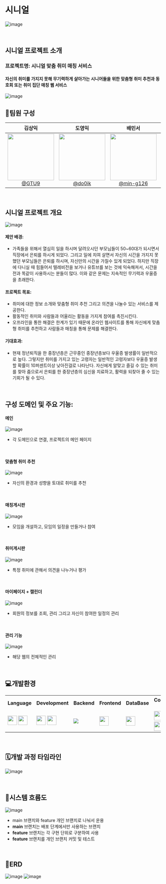 # 시니얼

![image](etc/img/senial_logo.png)

<br>

## 시니얼 프로젝트 소개
### 프로젝트명: 시니얼 맞춤 취미 매칭 서비스
#### 자신의 취미를 가지지 못해 무기력하게 살아가는 시니어들을 위한 맞춤형 취미 추천과 동호회 또는 취미 집단 매칭 웹 서비스

![image](etc/img/senial_title.png)

## 🔧팀원 구성

<div align="center">

| **김상익** | **도영익** | **배민서** | **안효준** |
| :------: |  :------: | :------: | :------: |
|[<img src="https://github.com/WebAppTeamPJ/HanulDure/assets/105586878/853f5f6c-10a6-435b-9c69-3546fac28751" width="150" height="150"> <br/> @GTU9](https://github.com/GTU9)|[<img src="https://github.com/WebAppTeamPJ/HanulDure/assets/105586878/6944c8d3-1960-4e71-a8a8-6d6789e26469" width="150" height="150"> <br/> @do0ik](https://github.com/do0ik) |[<img src="https://github.com/WebAppTeamPJ/HanulDure/assets/105586878/3d01c55f-5b2d-494e-98c1-2257860c3e06" width="150" height="150"/> <br/> @min-g126](https://github.com/min-g126) | [<img src="https://github.com/WebAppTeamPJ/HanulDure/assets/105586878/be37e3ee-5fa1-4abc-a93b-43fc2d37e675" width="150" height="150"/> <br/> @hyojunahn111](https://github.com/hyojunahn111) |

</div>
<br>

## 시니얼 프로젝트 개요
![image](etc/img/senial_chart.png)
#### **제안 배경**:
- 가족들을 위해서 열심히 일을 하시며 달려오시던 부모님들이 50~60대가 되시면서 직장에서 은퇴를 하시게 되었다. 그리고 일에 치여 살면서 자신의 시간을 가지지 못했던 부모님들은 은퇴를 하시며, 자신만의 시간을 가질수 있게 되었다. 하지만 직장에 다니실 때 힘들어서 텔레비전을 보거나 유튜브를 보는 것에 익숙해져서, 시간을 전과 똑같이 사용하시는 분들이 많다.  이와 같은 문제는 지속적인 무기력과 우울증을 초래한다.

#### **프로젝트 목표**:
- 취미에 대한 정보 소개와 맞춤형 취미 추천 그리고 의견을 나눌수 있는 서비스를 제공한다.
- 활동적인 취미와 사람들과 어울리는 활동을 가지게 참여를 촉진시킨다.
- 오프라인을 통한 해결은 한계가 있기 때문에 온라인 웹사이트를 통해 자신에게 맞춤형 취미를 추천하고 사람들과 매칭을 통해 문제를 해결한다.

#### **기대효과**:
- 현재 정년퇴직을 한 중장년층은 근무중인 중장년층보다 우울증 발생률이 일반적으로 높다. 그렇지만 취미를 가지고 있는 고령자는 일반적인 고령자보다 우울증 발생할 확률이 10퍼센트이상 낮아진걸로 나타난다. 자신에게 알맞고 즐길 수 있는 취미를 찾아 줌으로서 은퇴를 한 중장년층의 심신을 치료하고, 활력을 되찾아 줄 수 있는 기회가 될 수 있다.


<br>

## **구성 도메인 및 주요 기능**:
#### 메인
![image](etc/img/page/senial_mainpage.png)
- 각 도메인으로 연결, 프로젝트의 메인 페이지
<br/>
 
#### 맞춤형 취미 추천
![image](etc/img/page/senial_suggestionpage.png)
- 자신의 환경과 성향을 토대로 취미를 추천
<br/>
 

#### 매칭게시판
![image](etc/img/page/senial_meetpage.png)
- 모임을 개설하고, 모임의 일정을 만들거나 참여
<br/>
 

#### 취미게시판
![image](etc/img/page/senial_hobbypage.png)
- 특정 취미에 관해서 의견을 나누거나 평가
<br/>
 

#### 마이페이지  + 캘린더
![image](etc/img/page/senial_mypage.png)
- 회원의 정보를 조회, 관리 그리고 자신이 참여한 일정의 관리
<br/>
 

#### 관리 기능
![image](etc/img/page/senial_admingpage.png)
- 해당 웹의 전체적인 관리
<br/>


## 💻개발환경

<table>
  <tr>
    <th>Language</th>
    <th>Development</th>
    <th>Backend</th>
    <th>Frontend</th>
    <th>DataBase</th>
    <th>Collaboration Tool</th>
  </tr>
  <tr>
    <td>
        <img src="https://img.shields.io/badge/JAVA-007396?style=for-the-badge&logo=java&logoColor=white" height="30">
        <img src="https://img.shields.io/badge/html5-%23E34F26.svg?style=for-the-badge&logo=html5&logoColor=white" height="30"/>
    </td>
    <td>
      <img src="https://img.shields.io/badge/VS%20Code-007ACC?style=for-the-badge&logo=visual-studio-code&logoColor=white" height="30">
      <img src="https://img.shields.io/badge/IntelliJ%20IDEA-000000?style=flat&logo=IntelliJIDEA&logoColor=white" height="30"/><br>
    </td>
    <td>
      <img src="https://img.shields.io/badge/react-61DAFB?style=for-the-badge&logo=react&logoColor=black" heigth="30"> 
    </td>
    <td>
      <img src="https://img.shields.io/badge/Whisper-4B8BBE?style=for-the-badge&logo=openai&logoColor=white" height="30">
    </td>
    <td>
      <img src="https://img.shields.io/badge/mysql-4479A1?style=for-the-badge&logo=mysql&logoColor=white" height="30">
    </td>
    <td>
        <img src="https://img.shields.io/badge/figma-%23F24E1E.svg?style=for-the-badge&logo=figma&logoColor=white" height="30"/>
        <img src="https://img.shields.io/badge/Notion-000000?style=for-the-badge&logo=Notion&logoColor=white" height="30"/>
        <a href="https://www.notion.so/c67e959442fe4653918413831d81cf76?v=6b249613c0ee42d9943c6f2a879ac5a9" height="30"></a>
        <img src="https://img.shields.io/badge/GitHub-181717?style=for-the-badge&logo=GitHub&logoColor=white" height="30"/>
        <img src="https://img.shields.io/badge/Discord-5865F2?style=for-the-badge&logo=Discord&logoColor=white" height="30"/>
    </td>
  </tr>
</table>

<br>

## 🗓️개발 과정 타임라인
![image](etc/img/senial_wbs.png)

<br>

## 🌳시스템 흐름도
![image](etc/img/senial_workflow.png)

- main 브랜치와 feature 개인 브랜치로 나눠서 운용
- **main** 브랜치는 배포 단계에서만 사용하는 브랜치
- **feature** 브랜치는 각 구현 단위로 구분하여 사용
- **feature** 브랜치를 개인 브랜치 커밋 및 테스트

<br>

## 📌ERD
![image](etc/img/senial_erd1.png)
![image](etc/img/senial_erd2.png)


<br>
